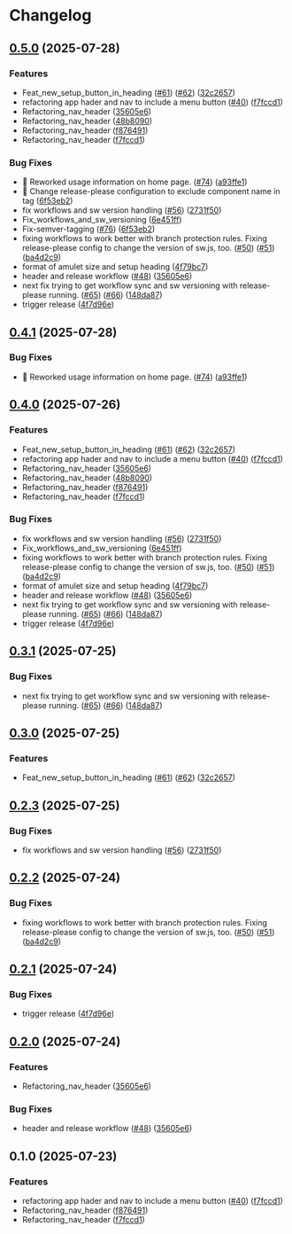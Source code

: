 # Changelog

## [0.5.0](https://github.com/DrFlowerkick/dh-amulets/compare/v0.4.1...v0.5.0) (2025-07-28)


### Features

* Feat_new_setup_button_in_heading ([#61](https://github.com/DrFlowerkick/dh-amulets/issues/61)) ([#62](https://github.com/DrFlowerkick/dh-amulets/issues/62)) ([32c2657](https://github.com/DrFlowerkick/dh-amulets/commit/32c265713dc5b89ba6409e278b278874ed692462))
* refactoring app hader and nav to include a menu button ([#40](https://github.com/DrFlowerkick/dh-amulets/issues/40)) ([f7fccd1](https://github.com/DrFlowerkick/dh-amulets/commit/f7fccd1cd669e54721e753ba1d1e32dbf5bf6c38))
* Refactoring_nav_header ([35605e6](https://github.com/DrFlowerkick/dh-amulets/commit/35605e64018c16dda709d8882094ea63ed5ae2ae))
* Refactoring_nav_header ([48b8090](https://github.com/DrFlowerkick/dh-amulets/commit/48b80902a6368964c27f16b70d4adda9425ec322))
* Refactoring_nav_header ([f876491](https://github.com/DrFlowerkick/dh-amulets/commit/f876491e26cbc0e3c3a2f43cfea07001810742a8))
* Refactoring_nav_header ([f7fccd1](https://github.com/DrFlowerkick/dh-amulets/commit/f7fccd1cd669e54721e753ba1d1e32dbf5bf6c38))


### Bug Fixes

* :bug: Reworked usage information on home page. ([#74](https://github.com/DrFlowerkick/dh-amulets/issues/74)) ([a93ffe1](https://github.com/DrFlowerkick/dh-amulets/commit/a93ffe1d5caec5cee0e0465bfb81ce3b88b3c63e))
* :wrench: Change release-please configuration to exclude component name in tag ([6f53eb2](https://github.com/DrFlowerkick/dh-amulets/commit/6f53eb27b5704f02619eca64f3d111b7af589773))
* fix workflows and sw version handling ([#56](https://github.com/DrFlowerkick/dh-amulets/issues/56)) ([2731f50](https://github.com/DrFlowerkick/dh-amulets/commit/2731f5030c8cb87b70d280de6fd2a83207cc99ea))
* Fix_workflows_and_sw_versioning ([6e451ff](https://github.com/DrFlowerkick/dh-amulets/commit/6e451ff99b79708d3381440d93a4680fe91cde79))
* Fix-semver-tagging ([#76](https://github.com/DrFlowerkick/dh-amulets/issues/76)) ([6f53eb2](https://github.com/DrFlowerkick/dh-amulets/commit/6f53eb27b5704f02619eca64f3d111b7af589773))
* fixing workflows to work better with branch protection rules. Fixing release-please config to change the version of sw.js, too. ([#50](https://github.com/DrFlowerkick/dh-amulets/issues/50)) ([#51](https://github.com/DrFlowerkick/dh-amulets/issues/51)) ([ba4d2c9](https://github.com/DrFlowerkick/dh-amulets/commit/ba4d2c90bbb4e82e41052d28438dd64b00702753))
* format of amulet size and setup heading ([4f79bc7](https://github.com/DrFlowerkick/dh-amulets/commit/4f79bc77906e2b5a8f29a470ca59eb1d4d24629d))
* header and release workflow ([#48](https://github.com/DrFlowerkick/dh-amulets/issues/48)) ([35605e6](https://github.com/DrFlowerkick/dh-amulets/commit/35605e64018c16dda709d8882094ea63ed5ae2ae))
* next fix trying to get workflow sync and sw versioning with release-please running. ([#65](https://github.com/DrFlowerkick/dh-amulets/issues/65)) ([#66](https://github.com/DrFlowerkick/dh-amulets/issues/66)) ([148da87](https://github.com/DrFlowerkick/dh-amulets/commit/148da8787c7ffacc70bdcbde23245b3201e905f7))
* trigger release ([4f7d96e](https://github.com/DrFlowerkick/dh-amulets/commit/4f7d96e4db77cb54e19591f672bc657c25482c07))

## [0.4.1](https://github.com/DrFlowerkick/dh-amulets/compare/dh-amulets-v0.4.0...dh-amulets-v0.4.1) (2025-07-28)


### Bug Fixes

* :bug: Reworked usage information on home page. ([#74](https://github.com/DrFlowerkick/dh-amulets/issues/74)) ([a93ffe1](https://github.com/DrFlowerkick/dh-amulets/commit/a93ffe1d5caec5cee0e0465bfb81ce3b88b3c63e))

## [0.4.0](https://github.com/DrFlowerkick/dh-amulets/compare/dh-amulets-v0.3.1...dh-amulets-v0.4.0) (2025-07-26)


### Features

* Feat_new_setup_button_in_heading ([#61](https://github.com/DrFlowerkick/dh-amulets/issues/61)) ([#62](https://github.com/DrFlowerkick/dh-amulets/issues/62)) ([32c2657](https://github.com/DrFlowerkick/dh-amulets/commit/32c265713dc5b89ba6409e278b278874ed692462))
* refactoring app hader and nav to include a menu button ([#40](https://github.com/DrFlowerkick/dh-amulets/issues/40)) ([f7fccd1](https://github.com/DrFlowerkick/dh-amulets/commit/f7fccd1cd669e54721e753ba1d1e32dbf5bf6c38))
* Refactoring_nav_header ([35605e6](https://github.com/DrFlowerkick/dh-amulets/commit/35605e64018c16dda709d8882094ea63ed5ae2ae))
* Refactoring_nav_header ([48b8090](https://github.com/DrFlowerkick/dh-amulets/commit/48b80902a6368964c27f16b70d4adda9425ec322))
* Refactoring_nav_header ([f876491](https://github.com/DrFlowerkick/dh-amulets/commit/f876491e26cbc0e3c3a2f43cfea07001810742a8))
* Refactoring_nav_header ([f7fccd1](https://github.com/DrFlowerkick/dh-amulets/commit/f7fccd1cd669e54721e753ba1d1e32dbf5bf6c38))


### Bug Fixes

* fix workflows and sw version handling ([#56](https://github.com/DrFlowerkick/dh-amulets/issues/56)) ([2731f50](https://github.com/DrFlowerkick/dh-amulets/commit/2731f5030c8cb87b70d280de6fd2a83207cc99ea))
* Fix_workflows_and_sw_versioning ([6e451ff](https://github.com/DrFlowerkick/dh-amulets/commit/6e451ff99b79708d3381440d93a4680fe91cde79))
* fixing workflows to work better with branch protection rules. Fixing release-please config to change the version of sw.js, too. ([#50](https://github.com/DrFlowerkick/dh-amulets/issues/50)) ([#51](https://github.com/DrFlowerkick/dh-amulets/issues/51)) ([ba4d2c9](https://github.com/DrFlowerkick/dh-amulets/commit/ba4d2c90bbb4e82e41052d28438dd64b00702753))
* format of amulet size and setup heading ([4f79bc7](https://github.com/DrFlowerkick/dh-amulets/commit/4f79bc77906e2b5a8f29a470ca59eb1d4d24629d))
* header and release workflow ([#48](https://github.com/DrFlowerkick/dh-amulets/issues/48)) ([35605e6](https://github.com/DrFlowerkick/dh-amulets/commit/35605e64018c16dda709d8882094ea63ed5ae2ae))
* next fix trying to get workflow sync and sw versioning with release-please running. ([#65](https://github.com/DrFlowerkick/dh-amulets/issues/65)) ([#66](https://github.com/DrFlowerkick/dh-amulets/issues/66)) ([148da87](https://github.com/DrFlowerkick/dh-amulets/commit/148da8787c7ffacc70bdcbde23245b3201e905f7))
* trigger release ([4f7d96e](https://github.com/DrFlowerkick/dh-amulets/commit/4f7d96e4db77cb54e19591f672bc657c25482c07))

## [0.3.1](https://github.com/DrFlowerkick/dh-amulets/compare/v0.3.0...v0.3.1) (2025-07-25)


### Bug Fixes

* next fix trying to get workflow sync and sw versioning with release-please running. ([#65](https://github.com/DrFlowerkick/dh-amulets/issues/65)) ([#66](https://github.com/DrFlowerkick/dh-amulets/issues/66)) ([148da87](https://github.com/DrFlowerkick/dh-amulets/commit/148da8787c7ffacc70bdcbde23245b3201e905f7))

## [0.3.0](https://github.com/DrFlowerkick/dh-amulets/compare/v0.2.3...v0.3.0) (2025-07-25)


### Features

* Feat_new_setup_button_in_heading ([#61](https://github.com/DrFlowerkick/dh-amulets/issues/61)) ([#62](https://github.com/DrFlowerkick/dh-amulets/issues/62)) ([32c2657](https://github.com/DrFlowerkick/dh-amulets/commit/32c265713dc5b89ba6409e278b278874ed692462))

## [0.2.3](https://github.com/DrFlowerkick/dh-amulets/compare/v0.2.2...v0.2.3) (2025-07-25)


### Bug Fixes

* fix workflows and sw version handling ([#56](https://github.com/DrFlowerkick/dh-amulets/issues/56)) ([2731f50](https://github.com/DrFlowerkick/dh-amulets/commit/2731f5030c8cb87b70d280de6fd2a83207cc99ea))

## [0.2.2](https://github.com/DrFlowerkick/dh-amulets/compare/v0.2.1...v0.2.2) (2025-07-24)


### Bug Fixes

* fixing workflows to work better with branch protection rules. Fixing release-please config to change the version of sw.js, too. ([#50](https://github.com/DrFlowerkick/dh-amulets/issues/50)) ([#51](https://github.com/DrFlowerkick/dh-amulets/issues/51)) ([ba4d2c9](https://github.com/DrFlowerkick/dh-amulets/commit/ba4d2c90bbb4e82e41052d28438dd64b00702753))

## [0.2.1](https://github.com/DrFlowerkick/dh-amulets/compare/v0.2.0...v0.2.1) (2025-07-24)


### Bug Fixes

* trigger release ([4f7d96e](https://github.com/DrFlowerkick/dh-amulets/commit/4f7d96e4db77cb54e19591f672bc657c25482c07))

## [0.2.0](https://github.com/DrFlowerkick/dh-amulets/compare/v0.1.0...v0.2.0) (2025-07-24)


### Features

* Refactoring_nav_header ([35605e6](https://github.com/DrFlowerkick/dh-amulets/commit/35605e64018c16dda709d8882094ea63ed5ae2ae))


### Bug Fixes

* header and release workflow ([#48](https://github.com/DrFlowerkick/dh-amulets/issues/48)) ([35605e6](https://github.com/DrFlowerkick/dh-amulets/commit/35605e64018c16dda709d8882094ea63ed5ae2ae))

## 0.1.0 (2025-07-23)


### Features

* refactoring app hader and nav to include a menu button ([#40](https://github.com/DrFlowerkick/dh-amulets/issues/40)) ([f7fccd1](https://github.com/DrFlowerkick/dh-amulets/commit/f7fccd1cd669e54721e753ba1d1e32dbf5bf6c38))
* Refactoring_nav_header ([f876491](https://github.com/DrFlowerkick/dh-amulets/commit/f876491e26cbc0e3c3a2f43cfea07001810742a8))
* Refactoring_nav_header ([f7fccd1](https://github.com/DrFlowerkick/dh-amulets/commit/f7fccd1cd669e54721e753ba1d1e32dbf5bf6c38))
